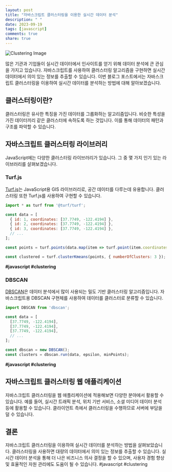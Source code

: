 ```yaml
---
layout: post
title: "자바스크립트 클러스터링을 이용한 실시간 데이터 분석"
description: " "
date: 2023-09-19
tags: [javascript]
comments: true
share: true
---
```


![Clustering Image](https://example.com/clustering-image.jpg)

많은 기관과 기업들이 실시간 데이터에서 인사이트를 얻기 위해 데이터 분석에 큰 관심을 가지고 있습니다. 자바스크립트를 사용하여 클러스터링 알고리즘을 구현하면 실시간 데이터에서 의미 있는 정보를 추출할 수 있습니다. 이번 블로그 포스트에서는 자바스크립트 클러스터링을 이용하여 실시간 데이터를 분석하는 방법에 대해 알아보겠습니다.

## 클러스터링이란?

클러스터링은 유사한 특징을 가진 데이터를 그룹화하는 알고리즘입니다. 비슷한 특성을 가진 데이터끼리 같은 클러스터에 속하도록 하는 것입니다. 이를 통해 데이터의 패턴과 구조를 파악할 수 있습니다.

## 자바스크립트 클러스터링 라이브러리

JavaScript에는 다양한 클러스터링 라이브러리가 있습니다. 그 중 몇 가지 인기 있는 라이브러리를 살펴보겠습니다.

### Turf.js

[Turf.js](https://turfjs.org/)는 JavaScript용 GIS 라이브러리로, 공간 데이터를 다루는데 유용합니다. 클러스터링 또한 Turf.js를 사용하여 구현할 수 있습니다.

```javascript
import * as turf from '@turf/turf';

const data = [
  { id: 1, coordinates: [37.7749, -122.4194] },
  { id: 2, coordinates: [37.7749, -122.4194] },
  { id: 3, coordinates: [37.7749, -122.4194] },
  // ...
];

const points = turf.points(data.map(item => turf.point(item.coordinates)));

const clustered = turf.clusterKmeans(points, { numberOfClusters: 3 });
```
**#javascript #clustering**

### DBSCAN

[DBSCAN](https://github.com/MLjs/DBSCAN)은 데이터 분석에서 많이 사용되는 밀도 기반 클러스터링 알고리즘입니다. 자바스크립트용 DBSCAN 구현체를 사용하여 데이터를 클러스터로 분류할 수 있습니다.

```javascript
import DBSCAN from 'dbscan';

const data = [
  [37.7749, -122.4194],
  [37.7749, -122.4194],
  [37.7749, -122.4194],
  // ...
];

const dbscan = new DBSCAN();
const clusters = dbscan.run(data, epsilon, minPoints);
```
**#javascript #clustering**

## 자바스크립트 클러스터링 웹 애플리케이션

자바스크립트 클러스터링을 웹 애플리케이션에 적용해보면 다양한 분야에서 활용할 수 있습니다. 예를 들어, 실시간 트래픽 분석, 위치 기반 서비스, 소셜 미디어 데이터 분석 등에 활용할 수 있습니다. 클라이언트 측에서 클러스터링을 수행하므로 서버에 부담을 덜 수 있습니다.

## 결론

자바스크립트 클러스터링을 이용하여 실시간 데이터를 분석하는 방법을 살펴보았습니다. 클러스터링을 사용하면 대량의 데이터에서 의미 있는 정보를 추출할 수 있습니다. 실시간 데이터 분석을 통해 더 나은 비즈니스 의사 결정을 할 수 있으며, 사용자 경험 향상 및 효율적인 자원 관리에도 도움이 될 수 있습니다. #javascript #clustering